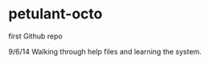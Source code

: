 petulant-octo
=============

first Github repo

9/6/14 Walking through help files and learning the system.    
